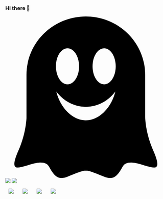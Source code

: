 ### Hi there 👋
<svg role="img" viewBox="0 0 24 24" xmlns="http://www.w3.org/2000/svg"><title>Ghostery</title><path d="M22.058 19.93c-1.01-2.29-1.185-4.228-1.212-4.99V8.67C20.846 3.882 16.886 0 12 0S3.15 3.882 3.15 8.671v6.36c-.037.82-.236 2.7-1.207 4.899-1.306 2.955-.226 2.603.742 2.36.968-.242 3.13-1.192 3.805-.022.675 1.17 1.238 2.184 2.814 1.523 1.576-.663 2.318-.883 2.543-.883h.306c.225 0 .968.22 2.543.882 1.576.662 2.14-.353 2.814-1.522.676-1.17 2.837-.22 3.805.022.968.243 2.048.595.743-2.36M9.268 4.728c.953 0 1.725 1.198 1.725 2.676 0 1.478-.772 2.677-1.725 2.677-.953 0-1.726-1.198-1.726-2.677 0-1.478.773-2.676 1.726-2.676m2.73 10.697c-2.1 0-3.867-2.025-4.4-4.279 1.029 1.387 2.617 2.277 4.4 2.277 1.784 0 3.372-.89 4.401-2.277-.533 2.254-2.3 4.28-4.4 4.28m2.73-5.345c-.953 0-1.725-1.198-1.725-2.677 0-1.478.772-2.676 1.726-2.676.953 0 1.725 1.198 1.725 2.676 0 1.478-.772 2.677-1.725 2.677Z"/></svg>
<img src="https://img.shields.io/badge/It's not my nationality-C41E25?style=flat-square&logoColor=white"/> <img src="https://img.shields.io/badge/Democratic People's Republic of Korea-d14836?style=flat-square&logoColor=white"/>
<div>
<img src="https://img.shields.io/badge/Java-007396?style=flat-square&logo=Java&logoColor=white" style="height : auto; margin-left : 10px; margin-right : 10px;"/></a>&nbsp;
<img src="https://img.shields.io/badge/HTML5-E34F26?style=flat-square&logo=HTML5&logoColor=white" style="height : auto; margin-left : 10px; margin-right : 10px;"/></a>&nbsp;
<img src="https://img.shields.io/badge/CSS3-1572B6?style=flat-square&logo=CSS3&logoColor=white" style="height : auto; margin-left : 10px; margin-right : 10px;"/></a>&nbsp;
<img src="https://img.shields.io/badge/JavaScript-F7DF1E?style=flat-square&logo=JavaScript&logoColor=white" style="height : auto; margin-left : 10px; margin-right : 10px;"/></a>&nbsp;
</div>
<!--
**advanced-rising/advanced-rising** is a ✨ _special_ ✨ repository because its `README.md` (this file) appears on your GitHub profile.

Here are some ideas to get you started:

- 🔭 I’m currently working on ...
- 🌱 I’m currently learning ...
- 👯 I’m looking to collaborate on ...
- 🤔 I’m looking for help with ...
- 💬 Ask me about ...
- 📫 How to reach me: ...
- 😄 Pronouns: ...
- ⚡ Fun fact: ...
-->
